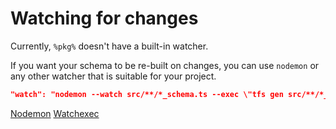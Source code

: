 # Watching for changes

Currently, `%pkg%` doesn't have a built-in watcher.

If you want your schema to be re-built on changes, you can use `nodemon` or any other watcher that is suitable for your
project.

```json
"watch": "nodemon --watch src/**/*_schema.ts --exec \"tfs gen src/**/*_schema.ts\""
```

<seealso style="links">
       <category ref="misc">
           <a href="https://www.npmjs.com/package/nodemon">Nodemon</a>
           <a href="https://watchexec.github.io/">Watchexec</a>
       </category>
</seealso>
